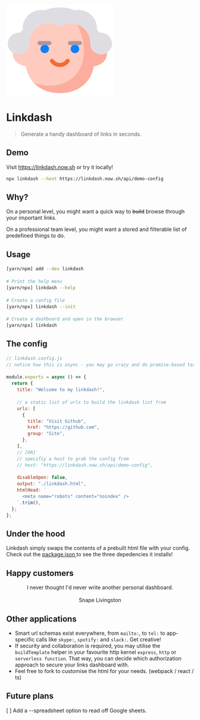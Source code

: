 ![Link dash](/readme_assets/linkdash.svg)

# Linkdash

> Generate a handy dashboard of links in seconds.

## Demo

Visit https://linkdash.now.sh or try it locally!

```sh
npx linkdash --host https://linkdash.now.sh/api/demo-config
```

## Why?

On a personal level, you might want a quick way to <s>build</s> browse through your important links.

On a professional team level, you might want a stored and filterable list of predefined things to do.

## Usage

```sh
[yarn/npm] add --dev linkdash

# Print the help menu
[yarn/npx] linkdash --help

# Create a config file
[yarn/npx] linkdash --init

# Create a dashboard and open in the browser
[yarn/npx] linkdash
```

## The config

```js
// linkdash.config.js
// notice how this is async - you may go crazy and do promise-based tasks here.

module.exports = async () => {
  return {
    title: "Welcome to my linkdash!",

    // a static list of urls to build the linkdash list from
    urls: [
      {
        title: "Visit Github",
        href: "https://github.com",
        group: "Site",
      },
    ],
    // [OR]
    // specifiy a host to grab the config from
    // host: "https://linkdash.now.sh/api/demo-config",

    disableOpen: false,
    output: "./linkdash.html",
    htmlHead: `
      <meta name="robots" content="noindex" />
    `.trim(),
  };
};
```

## Under the hood

Linkdash simply swaps the contents of a prebuilt html file with your config. Check out the [package.json ](/package.json) to see the three depedencies it installs!

## Happy customers

<p align="center">
  I never thought I'd never write another personal dashboard.
  <br><br>
  Snape Livingston
</p>

## Other applications

- Smart url schemas exist everywhere, from `mailto:`, to `tel:` to app-specific calls like `skype:`, `spotify:` and `slack:`. Get creative!
- If security and collaboration is required, you may utilise the `buildTemplate` helper in your favourite http kernel `express`, `http` or `serverless function`. That way, you can decide which authorization approach to secure your links dashboard with.
- Feel free to fork to customise the html for your needs. (webpack / react / ts)

## Future plans

[ ] Add a --spreadsheet option to read off Google sheets.
